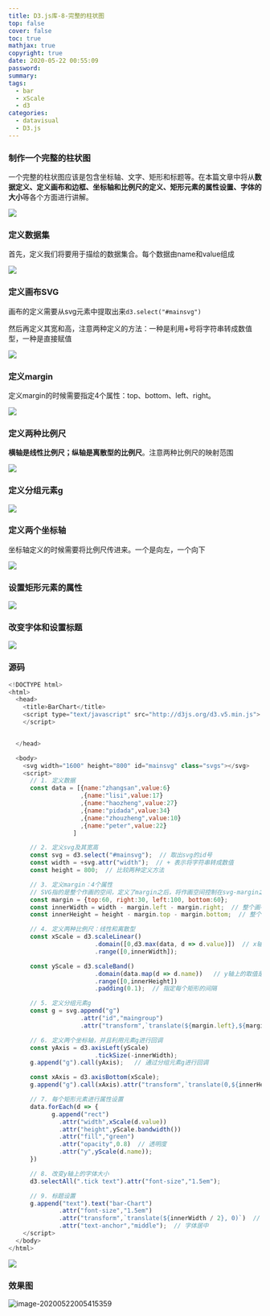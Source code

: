 ```yaml
---
title: D3.js库-8-完整的柱状图
top: false
cover: false
toc: true
mathjax: true
copyright: true
date: 2020-05-22 00:55:09
password:
summary:
tags:
  - bar
  - xScale
  - d3
categories:
  - datavisual
  - D3.js
---
```


### 制作一个完整的柱状图

一个完整的柱状图应该是包含坐标轴、文字、矩形和标题等。在本篇文章中将从**数据定义、定义画布和边框、坐标轴和比例尺的定义、矩形元素的属性设置、字体的大小**等各个方面进行讲解。

![](https://tva1.sinaimg.cn/large/007S8ZIlgy1gf0js664aoj32is0u0n3m.jpg)



<!--MORE-->

### 定义数据集

首先，定义我们将要用于描绘的数据集合。每个数据由name和value组成

![](https://tva1.sinaimg.cn/large/007S8ZIlgy1gf0hi3egwej30t60geq6i.jpg)



### 定义画布SVG

画布的定义需要从svg元素中提取出来`d3.select("#mainsvg")`

然后再定义其宽和高，注意两种定义的方法：一种是利用+号将字符串转成数值型，一种是直接赋值

![](https://tva1.sinaimg.cn/large/007S8ZIlgy1gf0hn71uahj313i0ge42q.jpg)

### 定义margin

定义margin的时候需要指定4个属性：top、bottom、left、right。

![](https://tva1.sinaimg.cn/large/007S8ZIlgy1gf0jl6u06qj31de0feaeo.jpg)

### 定义两种比例尺

**横轴是线性比例尺；纵轴是离散型的比例尺**。注意两种比例尺的映射范围

![](https://tva1.sinaimg.cn/large/007S8ZIlgy1gf0jmtor8aj31ai0jewjq.jpg)

### 定义分组元素g

![](https://tva1.sinaimg.cn/large/007S8ZIlgy1gf0itwx1b3j317o0fedj4.jpg)

### 定义两个坐标轴

坐标轴定义的时候需要将比例尺传进来。一个是向左，一个向下

![](https://tva1.sinaimg.cn/large/007S8ZIlgy1gf0ixh4ubsj318m0ie0xg.jpg)



### 设置矩形元素的属性

![](https://tva1.sinaimg.cn/large/007S8ZIlgy1gf0jpewr0yj30tm0iewij.jpg)



### 改变字体和设置标题

![](https://tva1.sinaimg.cn/large/007S8ZIlgy1gf0j1gsds5j319u0jejw1.jpg)

### 源码

```javascript
<!DOCTYPE html>
<html>
  <head>
    <title>BarChart</title>
    <script type="text/javascript" src="http://d3js.org/d3.v5.min.js">
	</script>


  </head>

  <body>
    <svg width="1600" height="800" id="mainsvg" class="svgs"></svg>
    <script>
      // 1. 定义数据
      const data = [{name:"zhangsan",value:6}
                    ,{name:"lisi",value:17}
                    ,{name:"haozheng",value:27}
                    ,{name:"pidada",value:34}
                    ,{name:"zhouzheng",value:10}
                    ,{name:"peter",value:22}
                  ]

      // 2. 定义svg及其宽高
      const svg = d3.select("#mainsvg");  // 取出svg的id号
      const width = +svg.attr("width");  // + 表示将字符串转成数值
      const height = 800;  // 比较两种定义方法

      // 3. 定义margin：4个属性
      // SVG指的是整个作画的空间，定义了margin之后，将作画空间控制在svg-margin之内
      const margin = {top:60, right:30, left:100, bottom:60};
      const innerWidth = width - margin.left - margin.right;  // 整个画布减去margin的左右两边
      const innerHeight = height - margin.top - margin.bottom;  // 整个画布的高减去mrgin的上下

      // 4. 定义两种比例尺：线性和离散型
      const xScale = d3.scaleLinear()
                        .domain([0,d3.max(data, d => d.value)])  // x轴上的取值是value
                        .range([0,innerWidth]);

      const yScale = d3.scaleBand()
                        .domain(data.map(d => d.name))   // y轴上的取值是名字name
                        .range([0,innerHeight])
                        .padding(0.1);  // 指定每个矩形的间隔

      // 5. 定义分组元素g
      const g = svg.append("g")
                    .attr("id","maingroup")
                    .attr("transform",`translate(${margin.left},${margin.top})`);

      // 6. 定义两个坐标轴，并且利用元素g进行回调
      const yAxis = d3.axisLeft(yScale)
                        .tickSize(-innerWidth);
      g.append("g").call(yAxis);   // 通过分组元素g进行回调

      const xAxis = d3.axisBottom(xScale);
      g.append("g").call(xAxis).attr("transform",`translate(0,${innerHeight})`);

      // 7. 每个矩形元素进行属性设置
      data.forEach(d => {
            g.append("rect")
              .attr("width",xScale(d.value))
              .attr("height",yScale.bandwidth())
              .attr("fill","green")
              .attr("opacity",0.8)  // 透明度
              .attr("y",yScale(d.name));
      })

      // 8. 改变y轴上的字体大小
      d3.selectAll(".tick text").attr("font-size","1.5em");

      // 9. 标题设置
      g.append("text").text("bar-Chart")
              .attr("font-size","1.5em")
              .attr("transform",`translate(${innerWidth / 2}, 0)`)  // 字体最左边居中
              .attr("text-anchor","middle");  // 字体居中
    </script>
  </body>
</html>
```

![](https://tva1.sinaimg.cn/large/007S8ZIlgy1gf0jo5mrtgj30u01esnmy.jpg)

### 效果图

![image-20200522005415359](https://tva1.sinaimg.cn/large/007S8ZIlgy1gf0k4ywkzhj31nl0u0q54.jpg)
